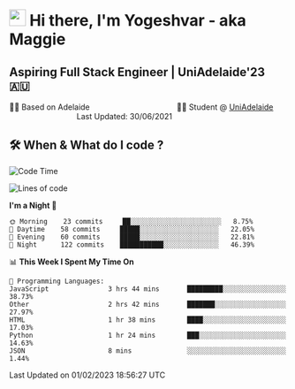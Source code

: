 <h1><img src="https://emojis.slackmojis.com/emojis/images/1531849430/4246/blob-sunglasses.gif?1531849430" width="30"/> Hi there, I'm Yogeshvar - aka Maggie</h1>

## Aspiring Full Stack Engineer | UniAdelaide'23 🇦🇺  
🏂🏻  Based on Adelaide &nbsp;&nbsp;&nbsp;&nbsp;&nbsp;&nbsp;&nbsp;&nbsp;&nbsp;&nbsp;&nbsp;&nbsp;&nbsp;&nbsp;&nbsp;&nbsp;&nbsp;&nbsp;&nbsp;&nbsp;&nbsp;&nbsp;&nbsp;&nbsp;&nbsp;&nbsp;&nbsp;&nbsp;&nbsp;&nbsp;&nbsp;&nbsp;&nbsp;&nbsp;&nbsp;&nbsp;&nbsp;&nbsp;&nbsp;👨‍💻 Student @ [UniAdelaide](https://www.adelaide.edu.au)   &nbsp;&nbsp;&nbsp;&nbsp;&nbsp;&nbsp;&nbsp;&nbsp;&nbsp;&nbsp;&nbsp;&nbsp;&nbsp;&nbsp;&nbsp;&nbsp;&nbsp;&nbsp;&nbsp;&nbsp;&nbsp;&nbsp;&nbsp;&nbsp;&nbsp;&nbsp;&nbsp;&nbsp;&nbsp;&nbsp;&nbsp;Last Updated: 30/06/2021

## 🛠 When & What do I code ?  

<!--START_SECTION:waka-->
![Code Time](http://img.shields.io/badge/Code%20Time-1%2C921%20hrs%2030%20mins-blue)

![Lines of code](https://img.shields.io/badge/From%20Hello%20World%20I%27ve%20Written-2%20Million%20lines%20of%20code-blue)

**I'm a Night 🦉** 

```text
🌞 Morning    23 commits     ██░░░░░░░░░░░░░░░░░░░░░░░   8.75% 
🌆 Daytime    58 commits     █████░░░░░░░░░░░░░░░░░░░░   22.05% 
🌃 Evening    60 commits     █████░░░░░░░░░░░░░░░░░░░░   22.81% 
🌙 Night      122 commits    ███████████░░░░░░░░░░░░░░   46.39%

```


📊 **This Week I Spent My Time On** 

```text
💬 Programming Languages: 
JavaScript               3 hrs 44 mins       █████████░░░░░░░░░░░░░░░░   38.73% 
Other                    2 hrs 42 mins       ███████░░░░░░░░░░░░░░░░░░   27.97% 
HTML                     1 hr 38 mins        ████░░░░░░░░░░░░░░░░░░░░░   17.03% 
Python                   1 hr 24 mins        ███░░░░░░░░░░░░░░░░░░░░░░   14.63% 
JSON                     8 mins              ░░░░░░░░░░░░░░░░░░░░░░░░░   1.44%

```


 Last Updated on 01/02/2023 18:56:27 UTC
<!--END_SECTION:waka-->
